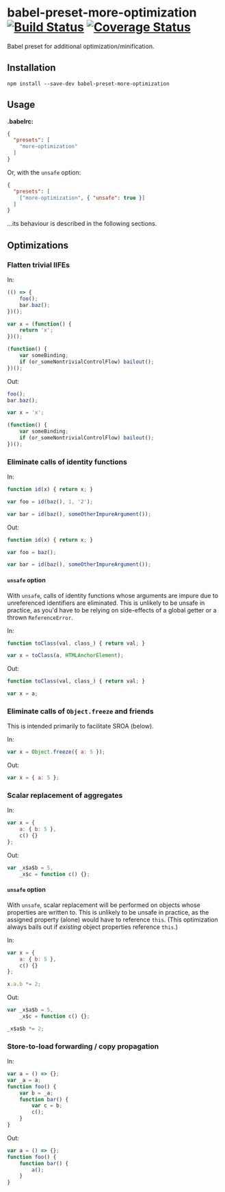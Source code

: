 # babel-preset-more-optimization [![Build Status](https://travis-ci.org/erikdesjardins/babel-preset-more-optimization.svg?branch=master)](https://travis-ci.org/erikdesjardins/babel-preset-more-optimization) [![Coverage Status](https://coveralls.io/repos/github/erikdesjardins/babel-preset-more-optimization/badge.svg?branch=master)](https://coveralls.io/github/erikdesjardins/babel-preset-more-optimization?branch=master)

Babel preset for additional optimization/minification.

## Installation

`npm install --save-dev babel-preset-more-optimization`

## Usage

**.babelrc:**

```json
{
  "presets": [
    "more-optimization"
  ]
}
```

Or, with the `unsafe` option:

```json
{
  "presets": [
    ["more-optimization", { "unsafe": true }]
  ]
}
```

...its behaviour is described in the following sections.

## Optimizations

### Flatten trivial IIFEs

In:

```js
(() => {
	foo();
	bar.baz();
})();

var x = (function() {
	return 'x';
})();

(function() {
	var someBinding;
	if (or_someNontrivialControlFlow) bailout();
})();
```

Out:

```js
foo();
bar.baz();

var x = 'x';

(function() {
	var someBinding;
	if (or_someNontrivialControlFlow) bailout();
})();
``` 

### Eliminate calls of identity functions

In:

```js
function id(x) { return x; }

var foo = id(baz(), 1, '2');

var bar = id(baz(), someOtherImpureArgument());
```

Out:

```js
function id(x) { return x; }

var foo = baz();

var bar = id(baz(), someOtherImpureArgument());
```

#### `unsafe` option

With `unsafe`, calls of identity functions whose arguments are impure due to unreferenced identifiers are eliminated.
This is unlikely to be unsafe in practice, as you'd have to be relying on side-effects of a global getter or a thrown `ReferenceError`.

In:

```js
function toClass(val, class_) { return val; }

var x = toClass(a, HTMLAnchorElement);
```

Out:

```js
function toClass(val, class_) { return val; }

var x = a;
```

### Eliminate calls of `Object.freeze` and friends

This is intended primarily to facilitate SROA (below).

In:

```js
var x = Object.freeze({ a: 5 });
```

Out:

```js
var x = { a: 5 };
```

### Scalar replacement of aggregates

In:

```js
var x = {
	a: { b: 5 },
	c() {}
};
```

Out:

```js
var _x$a$b = 5,
	_x$c = function c() {};
```

#### `unsafe` option

With `unsafe`, scalar replacement will be performed on objects whose properties are written to.
This is unlikely to be unsafe in practice, as the assigned property (alone) would have to reference `this`.
(This optimization always bails out if _existing_ object properties reference `this`.)

In:

```js
var x = {
	a: { b: 5 },
	c() {}
};

x.a.b *= 2;
```

Out:

```js
var _x$a$b = 5,
	_x$c = function c() {};

_x$a$b *= 2;
```

### Store-to-load forwarding / copy propagation

In:

```js
var a = () => {};
var _a = a;
function foo() {
	var b = _a;
	function bar() {
		var c = b;
		c();
	}
}
```

Out:

```js
var a = () => {};
function foo() {
	function bar() {
		a();
	}
}
```

